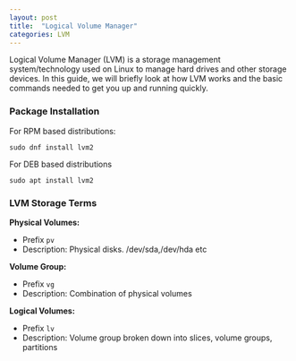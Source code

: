 ```yaml
---
layout: post
title:  "Logical Volume Manager"
categories: LVM
---
```


Logical Volume Manager (LVM) is a storage management system/technology used on Linux to manage hard drives and other storage devices. 
In this guide, we will briefly look at how LVM works and the basic commands needed to get you up and running quickly.

### **Package Installation**
For RPM based distributions:
```
sudo dnf install lvm2
```
For DEB based distributions
```
sudo apt install lvm2
```

### **LVM Storage Terms**

**Physical Volumes:** 
* Prefix `pv`
* Description:  Physical disks. /dev/sda,/dev/hda etc

**Volume Group:**
* Prefix `vg`
* Description:  Combination of physical volumes
   
**Logical Volumes:**
* Prefix `lv`   
* Description:  Volume group broken down into slices, volume groups, partitions
